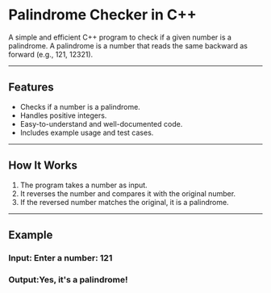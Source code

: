 # Palindrome Checker in C++

A simple and efficient C++ program to check if a given number is a palindrome. A palindrome is a number that reads the same backward as forward (e.g., 121, 12321).

---

## Features
- Checks if a number is a palindrome.
- Handles positive integers.
- Easy-to-understand and well-documented code.
- Includes example usage and test cases.

---

## How It Works
1. The program takes a number as input.
2. It reverses the number and compares it with the original number.
3. If the reversed number matches the original, it is a palindrome.

---
## Example

### Input: Enter a number: 121
### Output:Yes, it's a palindrome!
